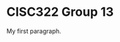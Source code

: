 <!DOCTYPE html>
<html lang="en">
<head>
    <meta charset="UTF-8">
    <meta name="viewport" content="width=device-width, initial-scale=1.0">
    <title>Document</title>
</head>
<body>

  <h1>CISC322 Group 13</h1>
  <p>My first paragraph.</p>

</body>
</html>
